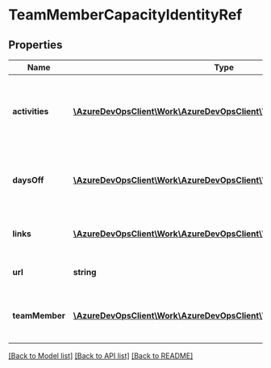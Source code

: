 # TeamMemberCapacityIdentityRef

## Properties
Name | Type | Description | Notes
------------ | ------------- | ------------- | -------------
**activities** | [**\AzureDevOpsClient\Work\AzureDevOpsClient\Work\Model\Activity[]**](Activity.md) | Collection of capacities associated with the team member | [optional] 
**daysOff** | [**\AzureDevOpsClient\Work\AzureDevOpsClient\Work\Model\DateRange[]**](DateRange.md) | The days off associated with the team member | [optional] 
**links** | [**\AzureDevOpsClient\Work\AzureDevOpsClient\Work\Model\ReferenceLinks**](ReferenceLinks.md) | Collection of links relevant to resource | [optional] 
**url** | **string** | Full http link to the resource | [optional] 
**teamMember** | [**\AzureDevOpsClient\Work\AzureDevOpsClient\Work\Model\IdentityRef**](IdentityRef.md) | Identity ref of the associated team member | [optional] 

[[Back to Model list]](../README.md#documentation-for-models) [[Back to API list]](../README.md#documentation-for-api-endpoints) [[Back to README]](../README.md)


